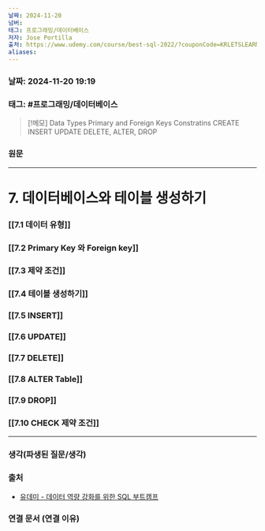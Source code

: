 ```yaml
---
날짜: 2024-11-20
넘버: 
태그: 프로그래밍/데이터베이스
저자: Jose Portilla
출처: https://www.udemy.com/course/best-sql-2022/?couponCode=KRLETSLEARNNOW
aliases:
---
```

### 날짜:  2024-11-20 19:19

### 태그: #프로그래밍/데이터베이스 

>[!메모]
>Data Types
Primary and Foreign Keys
Constratins
CREATE
INSERT
UPDATE
DELETE, ALTER, DROP

### 원문
---
# 7. 데이터베이스와 테이블 생성하기

### [[7.1 데이터 유형]]
### [[7.2 Primary Key 와 Foreign key]]
### [[7.3 제약 조건]]
### [[7.4 테이블 생성하기]]
### [[7.5 INSERT]]
### [[7.6 UPDATE]]
### [[7.7 DELETE]]
### [[7.8 ALTER Table]]
### [[7.9 DROP]]
### [[7.10 CHECK 제약 조건]]

---
### 생각(파생된 질문/생각)

### 출처
- [유데미 - 데이터 역량 강화를 위한 SQL 부트캠프](https://www.udemy.com/course/best-sql-2022)

### 연결 문서 (연결 이유)
